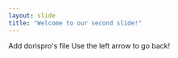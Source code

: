 ```yaml
---
layout: slide
title: "Welcome to our second slide!"
---
```

Add dorispro's file
Use the left arrow to go back!
